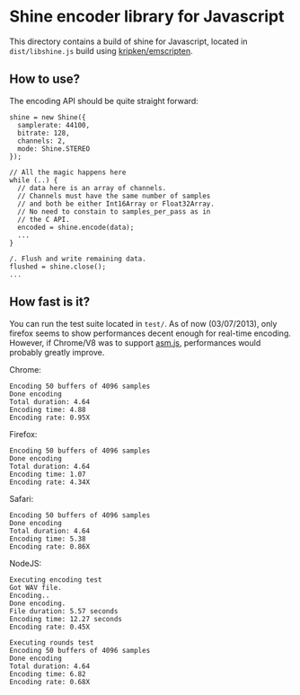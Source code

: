 Shine encoder library for Javascript
====================================

This directory contains a build of shine for Javascript, located in
`dist/libshine.js` build using [kripken/emscripten](https://github.com/kripken/emscripten).

How to use?
-----------

The encoding API should be quite straight forward:

```
shine = new Shine({
  samplerate: 44100,
  bitrate: 128,
  channels: 2,
  mode: Shine.STEREO
});
  
// All the magic happens here
while (..) {
  // data here is an array of channels.
  // Channels must have the same number of samples
  // and both be either Int16Array or Float32Array.
  // No need to constain to samples_per_pass as in
  // the C API.
  encoded = shine.encode(data);
  ...
}

/. Flush and write remaining data.
flushed = shine.close();
...
```

How fast is it?
---------------

You can run the test suite located in `test/`. As of now (03/07/2013), only firefox
seems to show performances decent enough for real-time encoding. However, if Chrome/V8 
was to support [asm.js](http:asmjs.org), performances would probably greatly improve.

Chrome:
```
Encoding 50 buffers of 4096 samples
Done encoding
Total duration: 4.64
Encoding time: 4.88
Encoding rate: 0.95X
```

Firefox:
```
Encoding 50 buffers of 4096 samples
Done encoding
Total duration: 4.64
Encoding time: 1.07
Encoding rate: 4.34X
```

Safari:
```
Encoding 50 buffers of 4096 samples
Done encoding
Total duration: 4.64
Encoding time: 5.38
Encoding rate: 0.86X
```

NodeJS:
```
Executing encoding test
Got WAV file.
Encoding..
Done encoding.
File duration: 5.57 seconds
Encoding time: 12.27 seconds
Encoding rate: 0.45X

Executing rounds test
Encoding 50 buffers of 4096 samples
Done encoding
Total duration: 4.64
Encoding time: 6.82
Encoding rate: 0.68X
```
